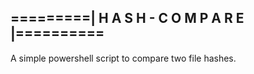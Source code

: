 ## =========| H A S H - C O M P A R E |==========
                                                                       
A simple powershell script to compare two file hashes.

